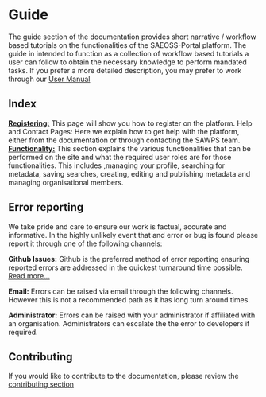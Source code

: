 # Guide
<!-- List all of the Functionalities in BRIEF detail here. This serves as a reference guide where the user manual goes into GREAT detail -->

The guide section of the documentation provides short narrative / workflow based tutorials on the functionalities of the SAEOSS-Portal platform. The guide in intended to function as a collection of workflow based tutorials a user can follow to obtain the necessary knowledge to perform mandated tasks. If you prefer a more detailed description, you may prefer to work through our [User Manual](../manual/index.md)

## Index

**[Registering:](./registering.md)**  This page will show you how to register on the platform.
Help and Contact Pages: Here we explain how to get help with the platform, either from the documentation or through contacting the SAWPS team.
**[Functionality:](./functionality/index.md)** This section explains the various functionalities that can be performed on the site and what the required user roles are for those functionalities. This includes ,managing your profile, searching for metadata, saving searches, creating, editing and publishing metadata and managing organisational members.

## Error reporting

We take pride and care to ensure our work is factual, accurate and informative. In the highly unlikely event that and error or bug is found please report it through one of the following channels:

**Github Issues:** Github is the preferred method of error reporting ensuring reported errors are addressed in the quickest turnaround time possible. [Read more...](opening-issues.md)

**Email:** Errors can be raised via email through the following channels. However this is not a recommended path as it has long turn around times.

<!-- we need permission to do this before implementing the mails

- info@kartoza.com
- example@sansa.cm
- exanple@saeonn.com -->
**Administrator:** Errors can be raised with your administrator if affiliated with an organisation. Administrators can escalate the the error to developers if required.

## Contributing

If you would like to contribute to the documentation, please review the [contributing section](../../about/contributing.md)
